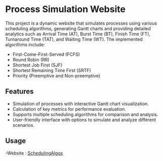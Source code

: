 # Process Simulation Website

This project is a dynamic website that simulates processes using various scheduling algorithms, generating Gantt charts and providing detailed analytics such as Arrival Time (AT), Burst Time (BT), Finish Time (FT), Turnaround Time (TAT), and Waiting Time (WT). The implemented algorithms include:

- First-Come-First-Served (FCFS)
- Round Robin (RR)
- Shortest Job First (SJF)
- Shortest Remaining Time First (SRTF)
- Priority (Preemptive and Non-preemptive)

## Features

- Simulation of processes with interactive Gantt chart visualization.
- Calculation of key metrics for performance evaluation.
- Supports multiple scheduling algorithms for comparison and analysis.
- User-friendly interface with options to simulate and analyze different scenarios.

## Usage
-Website :  [SchedulingAlgos](https://siddhdoshi1.github.io/SchedulingAlgos/)
